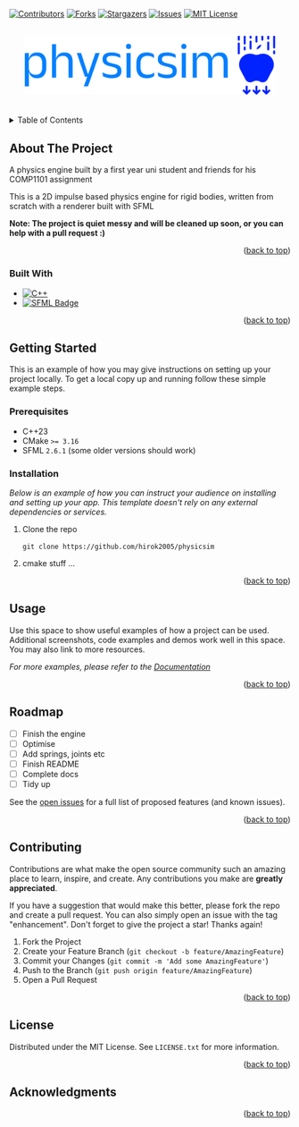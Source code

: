 <!-- Improved compatibility of back to top link: See: https://github.com/hirok2005/physicsim/pull/73 -->
<a name="readme-top"></a>
<!--
*** Thanks for checking out the Best-README-Template. If you have a suggestion
*** that would make this better, please fork the repo and create a pull request
*** or simply open an issue with the tag "enhancement".
*** Don't forget to give the project a star!
*** Thanks again! Now go create something AMAZING! :D
-->



<!-- PROJECT SHIELDS -->
<!--
*** I'm using markdown "reference style" links for readability.
*** Reference links are enclosed in brackets [ ] instead of parentheses ( ).
*** See the bottom of this document for the declaration of the reference variables
*** for contributors-url, forks-url, etc. This is an optional, concise syntax you may use.
*** https://www.markdownguide.org/basic-syntax/#reference-style-links
-->
[![Contributors][contributors-shield]][contributors-url]
[![Forks][forks-shield]][forks-url]
[![Stargazers][stars-shield]][stars-url]
[![Issues][issues-shield]][issues-url]
[![MIT License][license-shield]][license-url]



<!-- PROJECT LOGO -->
<br />
<div align="center">
  <a href="https://github.com/hirok2005/physicsim">
    <img src="imgs/logo.png" alt="Logo" width=450>
  </a>
  <br>
  <br>
  <br>
</div>



<!-- TABLE OF CONTENTS -->
<details>
  <summary>Table of Contents</summary>
  <ol>
    <li>
      <a href="#about-the-project">About The Project</a>
      <ul>
        <li><a href="#built-with">Built With</a></li>
      </ul>
    </li>
    <li>
      <a href="#getting-started">Getting Started</a>
      <ul>
        <li><a href="#prerequisites">Prerequisites</a></li>
        <li><a href="#installation">Installation</a></li>
      </ul>
    </li>
    <li><a href="#usage">Usage</a></li>
    <li><a href="#roadmap">Roadmap</a></li>
    <li><a href="#contributing">Contributing</a></li>
    <li><a href="#license">License</a></li>
    <li><a href="#contact">Contact</a></li>
    <li><a href="#acknowledgments">Acknowledgments</a></li>
  </ol>
</details>



<!-- ABOUT THE PROJECT -->
## About The Project

A physics engine built by a first year uni student and friends for his COMP1101 assignment

This is a 2D impulse based physics engine for rigid bodies, written from scratch with a renderer built with SFML

**Note: The project is quiet messy and will be cleaned up soon, or you can help with a pull request :)**

<p align="right">(<a href="#readme-top">back to top</a>)</p>



### Built With

* [![C++][C++]][C++-url]
* [![SFML Badge][SFML]][SFML-url]

<p align="right">(<a href="#readme-top">back to top</a>)</p>



<!-- GETTING STARTED -->
## Getting Started

This is an example of how you may give instructions on setting up your project locally.
To get a local copy up and running follow these simple example steps.

### Prerequisites

- C++23
- CMake ```>= 3.16```
- SFML ```2.6.1``` (some older versions should work)

### Installation

_Below is an example of how you can instruct your audience on installing and setting up your app. This template doesn't rely on any external dependencies or services._

1. Clone the repo
   ```
   git clone https://github.com/hirok2005/physicsim
   ```
2. cmake stuff ...

<p align="right">(<a href="#readme-top">back to top</a>)</p>



<!-- USAGE EXAMPLES -->
## Usage

Use this space to show useful examples of how a project can be used. Additional screenshots, code examples and demos work well in this space. You may also link to more resources.

_For more examples, please refer to the [Documentation](https://example.com)_

<p align="right">(<a href="#readme-top">back to top</a>)</p>



<!-- ROADMAP -->
## Roadmap

- [ ] Finish the engine
- [ ] Optimise
- [ ] Add springs, joints etc
- [ ] Finish README
- [ ] Complete docs
- [ ] Tidy up

See the [open issues](https://github.com/hirok2005/physicsim/issues) for a full list of proposed features (and known issues).

<p align="right">(<a href="#readme-top">back to top</a>)</p>



<!-- CONTRIBUTING -->
## Contributing

Contributions are what make the open source community such an amazing place to learn, inspire, and create. Any contributions you make are **greatly appreciated**.

If you have a suggestion that would make this better, please fork the repo and create a pull request. You can also simply open an issue with the tag "enhancement".
Don't forget to give the project a star! Thanks again!

1. Fork the Project
2. Create your Feature Branch (`git checkout -b feature/AmazingFeature`)
3. Commit your Changes (`git commit -m 'Add some AmazingFeature'`)
4. Push to the Branch (`git push origin feature/AmazingFeature`)
5. Open a Pull Request

<p align="right">(<a href="#readme-top">back to top</a>)</p>



<!-- LICENSE -->
## License

Distributed under the MIT License. See `LICENSE.txt` for more information.

<p align="right">(<a href="#readme-top">back to top</a>)</p>



<!-- ACKNOWLEDGMENTS -->
## Acknowledgments

<p align="right">(<a href="#readme-top">back to top</a>)</p>



<!-- MARKDOWN LINKS & IMAGES -->
<!-- https://www.markdownguide.org/basic-syntax/#reference-style-links -->
[contributors-shield]: https://img.shields.io/github/contributors/hirok2005/physicsim.svg?style=for-the-badge
[contributors-url]: https://github.com/hirok2005/physicsim/graphs/contributors
[forks-shield]: https://img.shields.io/github/forks/irok2005/physicsim.svg?style=for-the-badge
[forks-url]: https://github.com/hirok2005/physicsim/network/members
[stars-shield]: https://img.shields.io/github/stars/hirok2005/physicsim.svg?style=for-the-badge
[stars-url]: https://github.com/hirok2005/physicsim/stargazers
[issues-shield]: https://img.shields.io/github/issues/hirok2005/physicsim.svg?style=for-the-badge
[issues-url]: https://github.com/hirok2005/physicsim/issues
[license-shield]: https://img.shields.io/github/license/hirok2005/physicsim.svg?style=for-the-badge
[license-url]: https://github.com/hirok2005/physicsim/blob/master/LICENSE.txt
[product-screenshot]: images/screenshot.png
[C++]: https://img.shields.io/badge/-C++-blue?logo=cplusplus
[C++-url]: https://cplusplus.com//
[SFML]: https://img.shields.io/badge/SFML-8CC445?logo=sfml&logoColor=fff&style=for-the-badge
[SFML-url]: https://www.sfml-dev.org/